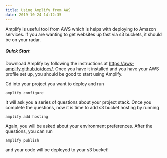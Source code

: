 ```yaml
---
title: Using Amplify from AWS
date: 2019-10-24 14:12:35
---
```

Amplify is useful tool from AWS which is helps with deploying to Amazon services. If you are wanting to get websites up fast via s3 buckets, it should be on your radar.

##### Quick Start
Download Amplify by following the instructions at https://aws-amplify.github.io/docs/. Once you have it installed and you have your AWS profile set up, you should be good to start using Amplify.

Cd into your project you want to deploy and run 

```
amplify configure
```

It will ask you a series of questions about your project stack. Once you complete the questions, now it is time to add s3 bucket hosting by running

```
amplify add hosting
```
Again, you will be asked about your environment preferences. After the questions, you can run

```
amplify publish
```
and your code will be deployed to your s3 bucket!

